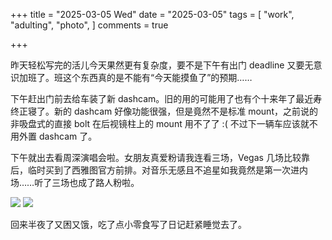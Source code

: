 +++
title = "2025-03-05 Wed"
date = "2025-03-05"
tags = [
    "work",
    "adulting",
    "photo",
]
comments = true

+++

昨天轻松写完的活儿今天果然更有复杂度，要不是下午有出门 deadline 又要无意识加班了。班这个东西真的是不能有“今天能摸鱼了”的预期…… 

下午赶出门前去给车装了新 dashcam。旧的用的可能用了也有个十来年了最近寿终正寝了。新的 dashcam 好像功能很强，但是竟然不是标准 mount，之前说的非吸盘式的直接 bolt 在后视镜柱上的 mount 用不了了 :( 不过下一辆车应该就不用外置 dashcam 了。

下午就出去看周深演唱会啦。女朋友真爱粉请我连看三场，Vegas 几场比较靠后，临时买到了西雅图官方前排。对音乐无感且不追星如我竟然是第一次进内场……听了三场也成了路人粉啦。

![](https://media.douchi.space/douchi/media_attachments/files/114/114/687/543/497/469/original/55314b758408db72.png)
![](https://media.douchi.space/douchi/media_attachments/files/114/114/686/190/111/533/original/7043de66e9492d5c.png)

回来半夜了又困又饿，吃了点小零食写了日记赶紧睡觉去了。